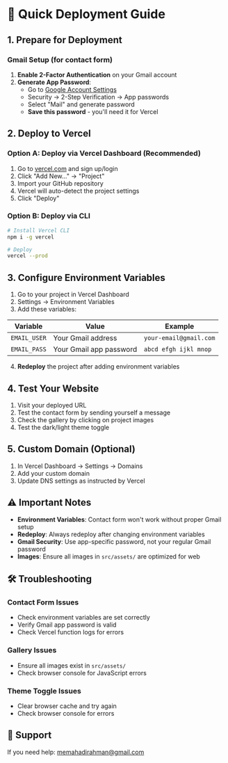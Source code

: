 # 🚀 Quick Deployment Guide

## 1. Prepare for Deployment

### Gmail Setup (for contact form)
1. **Enable 2-Factor Authentication** on your Gmail account
2. **Generate App Password**:
   - Go to [Google Account Settings](https://myaccount.google.com/)
   - Security → 2-Step Verification → App passwords
   - Select "Mail" and generate password
   - **Save this password** - you'll need it for Vercel

## 2. Deploy to Vercel

### Option A: Deploy via Vercel Dashboard (Recommended)
1. Go to [vercel.com](https://vercel.com) and sign up/login
2. Click "Add New..." → "Project"
3. Import your GitHub repository
4. Vercel will auto-detect the project settings
5. Click "Deploy"

### Option B: Deploy via CLI
```bash
# Install Vercel CLI
npm i -g vercel

# Deploy
vercel --prod
```

## 3. Configure Environment Variables

1. Go to your project in Vercel Dashboard
2. Settings → Environment Variables
3. Add these variables:

| Variable | Value | Example |
|----------|--------|---------|
| `EMAIL_USER` | Your Gmail address | `your-email@gmail.com` |
| `EMAIL_PASS` | Your Gmail app password | `abcd efgh ijkl mnop` |

4. **Redeploy** the project after adding environment variables

## 4. Test Your Website

1. Visit your deployed URL
2. Test the contact form by sending yourself a message
3. Check the gallery by clicking on project images
4. Test the dark/light theme toggle

## 5. Custom Domain (Optional)

1. In Vercel Dashboard → Settings → Domains
2. Add your custom domain
3. Update DNS settings as instructed by Vercel

## ⚠️ Important Notes

- **Environment Variables**: Contact form won't work without proper Gmail setup
- **Redeploy**: Always redeploy after changing environment variables
- **Gmail Security**: Use app-specific password, not your regular Gmail password
- **Images**: Ensure all images in `src/assets/` are optimized for web

## 🛠️ Troubleshooting

### Contact Form Issues
- Check environment variables are set correctly
- Verify Gmail app password is valid
- Check Vercel function logs for errors

### Gallery Issues
- Ensure all images exist in `src/assets/`
- Check browser console for JavaScript errors

### Theme Toggle Issues
- Clear browser cache and try again
- Check browser console for errors

## 📧 Support

If you need help: memahadirahman@gmail.com
